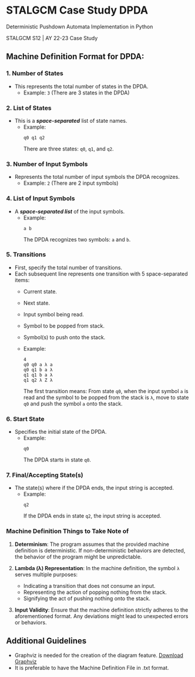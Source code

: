 # STALGCM Case Study DPDA
Deterministic Pushdown Automata Implementation in Python

STALGCM S12 | AY 22-23
Case Study

## Machine Definition Format for DPDA:

### 1. Number of States
- This represents the total number of states in the DPDA.
  - Example: `3` (There are 3 states in the DPDA)

### 2. List of States
- This is a ***space-separated*** list of state names.
  - Example: 
    ```
    q0 q1 q2
    ```
    There are three states: `q0`, `q1`, and `q2`.

### 3. Number of Input Symbols
- Represents the total number of input symbols the DPDA recognizes.
  - Example: `2` (There are 2 input symbols)

### 4. List of Input Symbols
- A ***space-separated list*** of the input symbols.
  - Example: 
    ```
    a b
    ```
    The DPDA recognizes two symbols: `a` and `b`.

### 5. Transitions
- First, specify the total number of transitions.
- Each subsequent line represents one transition with 5 space-separated items:
  - Current state.
  - Next state.
  - Input symbol being read.
  - Symbol to be popped from stack.
  - Symbol(s) to push onto the stack.
  
  - Example:
    ```
    4
    q0 q0 a λ a
    q0 q1 b a λ
    q1 q1 b a λ
    q1 q2 λ Z λ
    ```
    The first transition means: From state `q0`, when the input symbol `a` is read and the symbol to be popped from the stack is `λ`, move to state `q0` and push the symbol `a` onto the stack.

### 6. Start State
- Specifies the initial state of the DPDA.
  - Example: 
    ```
    q0
    ```
    The DPDA starts in state `q0`.

### 7. Final/Accepting State(s)
- The state(s) where if the DPDA ends, the input string is accepted.
  - Example: 
    ```
    q2
    ```
    If the DPDA ends in state `q2`, the input string is accepted.

### Machine Definition Things to Take Note of

1. **Determinism**: The program assumes that the provided machine definition is deterministic. If non-deterministic behaviors are detected, the behavior of the program might be unpredictable.

2. **Lambda (λ) Representation**: In the machine definition, the symbol `λ` serves multiple purposes:
    - Indicating a transition that does not consume an input.
    - Representing the action of popping nothing from the stack.
    - Signifying the act of pushing nothing onto the stack.

3. **Input Validity**: Ensure that the machine definition strictly adheres to the aforementioned format. Any deviations might lead to unexpected errors or behaviors.

## Additional Guidelines
- Graphviz is needed for the creation of the diagram feature. [Download Graphviz](https://graphviz.org/download/)
- It is preferable to have the Machine Definition File in .txt format.



